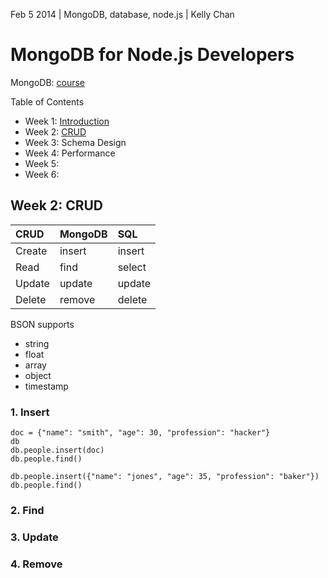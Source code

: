 Feb 5 2014 | MongoDB, database, node.js | Kelly Chan
# MongoDB for Node.js Developers

MongoDB: [course](https://education.mongodb.com/courses/10gen/M101JS/2014_March/about)

Table of Contents
- Week 1: [Introduction](https://github.com/KellyChan/notebook/blob/master/tech/20140203-MongoDB_for_Nodejs_Developers_Week1.md)
- Week 2: [CRUD](https://github.com/KellyChan/notebook/blob/master/tech/20140205-MongoDB_for_Nodejs_Developers_Week2.md)
- Week 3: Schema Design
- Week 4: Performance
- Week 5: 
- Week 6:

## Week 2: CRUD
| CRUD   | MongoDB | SQL    |
|:-------|:--------|:-------|
| Create | insert  | insert |
| Read   | find    | select |
| Update | update  | update |
| Delete | remove  | delete |

BSON supports
- string
- float
- array
- object
- timestamp

### 1. Insert

```
doc = {"name": "smith", "age": 30, "profession": "hacker"}
db
db.people.insert(doc)
db.people.find()

db.people.insert({"name": "jones", "age": 35, "profession": "baker"})
db.people.find()
```

### 2. Find
### 3. Update
### 4. Remove
